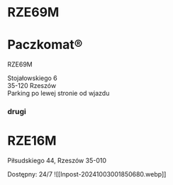 
# RZE69M 

# Paczkomat®

RZE69M

Stojałowskiego 6  
35-120 Rzeszów  
Parking po lewej stronie od wjazdu

### drugi
# RZE16M
Piłsudskiego 44, Rzeszów 35-010

Dostępny: 24/7
![[Inpost-20241003001850680.webp]]
